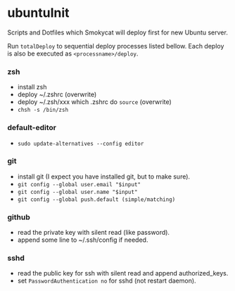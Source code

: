 ubuntuInit
==========

Scripts and Dotfiles which Smokycat will deploy first for new Ubuntu server.

Run `totalDeploy` to sequential deploy processes listed bellow.
Each deploy is also be executed as `<processname>/deploy`.

### zsh

- install zsh
- deploy ~/.zshrc (overwrite)
- deploy ~/.zsh/xxx which .zshrc do `source` (overwrite)
- `chsh -s /bin/zsh`

### default-editor

- `sudo update-alternatives --config editor`

### git

- install git (I expect you have installed git, but to make sure).
- `git config --global user.email "$input"`
- `git config --global user.name "$input"`
- `git config --global push.default (simple/matching)`

### github

- read the private key with silent read (like password).
- append some line to ~/.ssh/config if needed.

### sshd

- read the public key for ssh with silent read and append authorized_keys.
- set `PasswordAuthentication no` for sshd (not restart daemon).
